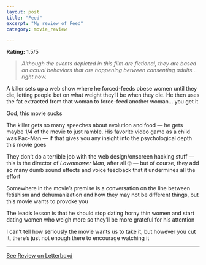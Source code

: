 ```yaml
---
layout: post
title: "Feed"
excerpt: "My review of Feed"
category: movie_review

---
```


**Rating:** 1.5/5

<blockquote><i>Although the events depicted in this film are fictional, they are based on actual behaviors that are happening between consenting adults… right now.</i></blockquote>A killer sets up a web show where he forced-feeds obese women until they die, letting people bet on what weight they’ll be when they die. He then uses the fat extracted from that woman to force-feed another woman… you get it

God, this movie sucks

The killer gets so many speeches about evolution and food — he gets maybe 1/4 of the movie to just ramble. His favorite video game as a child was Pac-Man — if that gives you any insight into the psychological depth this movie goes

They don’t do a terrible job with the web design/onscreen hacking stuff — this is the director of <i>Lawnmower Man</i>, after all 🙄 — but of course, they add so many dumb sound effects and voice feedback that it undermines all the effort

Somewhere in the movie’s premise is a conversation on the line between fetishism and dehumanization and how they may not be different things, but this movie wants to provoke you

The lead’s lesson is that he should stop dating horny thin women and start dating women who weigh more so they’ll be more grateful for his attention

I can’t tell how seriously the movie wants us to take it, but however you cut it, there’s just not enough there to encourage watching it

<hr>

[See Review on Letterboxd](https://boxd.it/4xp9oF)
